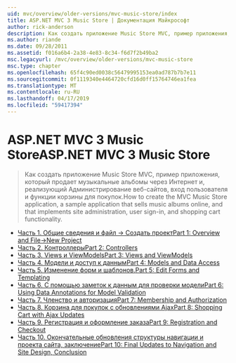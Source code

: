 ```yaml
---
uid: mvc/overview/older-versions/mvc-music-store/index
title: ASP.NET MVC 3 Music Store | Документация Майкрософт
author: rick-anderson
description: Как создать приложение Music Store MVC, пример приложения, который продает музыкальные альбомы через Интернет и, реализующий сайта администрирования, пользователя входа в систему...
ms.author: riande
ms.date: 09/28/2011
ms.assetid: f016a6b4-2a38-4e83-8c34-f6d7f2b49ba2
msc.legacyurl: /mvc/overview/older-versions/mvc-music-store
msc.type: chapter
ms.openlocfilehash: 65f4c90ed0038c56479995153ea0ad787b7b7e11
ms.sourcegitcommit: 0f1119340e4464720cfd16d0ff15764746ea1fea
ms.translationtype: MT
ms.contentlocale: ru-RU
ms.lasthandoff: 04/17/2019
ms.locfileid: "59417394"
---
```

# <a name="aspnet-mvc-3-music-store"></a><span data-ttu-id="459ae-103">ASP.NET MVC 3 Music Store</span><span class="sxs-lookup"><span data-stu-id="459ae-103">ASP.NET MVC 3 Music Store</span></span>

> <span data-ttu-id="459ae-104">Как создать приложение Music Store MVC, пример приложения, который продает музыкальные альбомы через Интернет и, реализующий Администрирование веб-сайтов, вход пользователя и функции корзины для покупок.</span><span class="sxs-lookup"><span data-stu-id="459ae-104">How to create the MVC Music Store application, a sample application that sells music albums online, and that implements site administration, user sign-in, and shopping cart functionality.</span></span>


- [<span data-ttu-id="459ae-105">Часть 1. Общие сведения и файл -> Создать проект</span><span class="sxs-lookup"><span data-stu-id="459ae-105">Part 1: Overview and File->New Project</span></span>](mvc-music-store-part-1.md)
- [<span data-ttu-id="459ae-106">Часть 2. Контроллеры</span><span class="sxs-lookup"><span data-stu-id="459ae-106">Part 2: Controllers</span></span>](mvc-music-store-part-2.md)
- [<span data-ttu-id="459ae-107">Часть 3. Views и ViewModels</span><span class="sxs-lookup"><span data-stu-id="459ae-107">Part 3: Views and ViewModels</span></span>](mvc-music-store-part-3.md)
- [<span data-ttu-id="459ae-108">Часть 4. Модели и доступ к данным</span><span class="sxs-lookup"><span data-stu-id="459ae-108">Part 4: Models and Data Access</span></span>](mvc-music-store-part-4.md)
- [<span data-ttu-id="459ae-109">Часть 5. Изменение форм и шаблонов.</span><span class="sxs-lookup"><span data-stu-id="459ae-109">Part 5: Edit Forms and Templating</span></span>](mvc-music-store-part-5.md)
- [<span data-ttu-id="459ae-110">Часть 6. С помощью заметок к данным для проверки модели</span><span class="sxs-lookup"><span data-stu-id="459ae-110">Part 6: Using Data Annotations for Model Validation</span></span>](mvc-music-store-part-6.md)
- [<span data-ttu-id="459ae-111">Часть 7. Членство и авторизация</span><span class="sxs-lookup"><span data-stu-id="459ae-111">Part 7: Membership and Authorization</span></span>](mvc-music-store-part-7.md)
- [<span data-ttu-id="459ae-112">Часть 8. Корзина для покупок с обновлениями Ajax</span><span class="sxs-lookup"><span data-stu-id="459ae-112">Part 8: Shopping Cart with Ajax Updates</span></span>](mvc-music-store-part-8.md)
- [<span data-ttu-id="459ae-113">Часть 9. Регистрация и оформление заказа</span><span class="sxs-lookup"><span data-stu-id="459ae-113">Part 9: Registration and Checkout</span></span>](mvc-music-store-part-9.md)
- [<span data-ttu-id="459ae-114">Часть 10. Окончательные обновления структуры навигации и проекта сайта, заключение</span><span class="sxs-lookup"><span data-stu-id="459ae-114">Part 10: Final Updates to Navigation and Site Design, Conclusion</span></span>](mvc-music-store-part-10.md)
